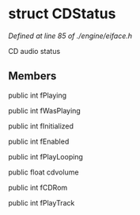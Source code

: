 # struct CDStatus

*Defined at line 85 of ./engine/eiface.h*

 CD audio status



## Members

public int fPlaying

public int fWasPlaying

public int fInitialized

public int fEnabled

public int fPlayLooping

public float cdvolume

public int fCDRom

public int fPlayTrack



